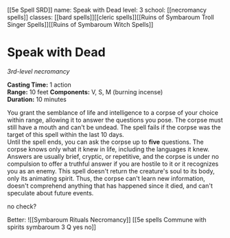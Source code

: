[[5e Spell SRD]]
name: Speak with Dead
level: 3
school: [[necromancy spells]]
classes: [[bard spells]][[cleric spells]][[Ruins of Symbaroum Troll Singer Spells]][[Ruins of Symbaroum Witch Spells]]

# Speak with Dead 
_3rd-level necromancy_ 

**Casting Time:** 1 action    
**Range:** 10 feet
**Components:** V, S, M (burning incense)    
**Duration:** 10 minutes 

You grant the semblance of life and intelligence to a corpse of your choice within range, allowing it to answer the questions you pose. The corpse must still have a mouth and can't be undead. The spell fails if the corpse was the target of this spell within the last 10 days.    
Until the spell ends, you can ask the corpse up to **five** questions. The corpse knows only what it knew in life, including the languages it knew. Answers are usually brief, cryptic, or repetitive, and the corpse is under no compulsion to offer a truthful answer if you are hostile to it or it recognizes you as an enemy. This spell doesn't return the creature's soul to its body, only its animating spirit. Thus, the corpse can't learn new information, doesn't comprehend anything that has happened since it died, and can't speculate about future events.

no check?

Better: ![[Symbaroum Rituals Necromancy]] [[5e spells Commune with spirits symbaroum 3 Q yes no]]